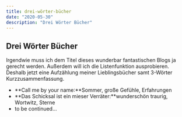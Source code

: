 ```yaml
---
title: drei-wörter-bücher
date: "2020-05-30"
description: "Drei Wörter Bücher"
---
```

## Drei Wörter Bücher

Irgendwie muss ich dem Titel dieses wunderbar fantastischen Blogs ja gerecht werden. Außerdem will ich die Listenfunktion ausprobieren. Deshalb jetzt eine Aufzählung meiner Lieblingsbücher samt 3-Wörter Kurzzusammenfassung.

- **Call me by your name:**Sommer, große Gefühle, Erfahrungen
- **Das Schicksal ist ein mieser Verräter:**wunderschön traurig, Wortwitz, Sterne
- to be continued...
